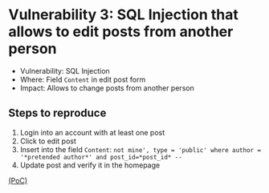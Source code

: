 # Vulnerability 3: SQL Injection that allows to edit posts from another person

- Vulnerability: SQL Injection
- Where: Field `Content` in edit post form 
- Impact: Allows to change posts from another person

## Steps to reproduce

1. Login into an account with at least one post
2. Click to edit post
3. Insert into the field `Content`:  `not mine', type = 'public' where author = '*pretended author*' and post_id=*post_id* -- `
4. Update post and verify it in the homepage

[(PoC)](SQLvuln3.py)
